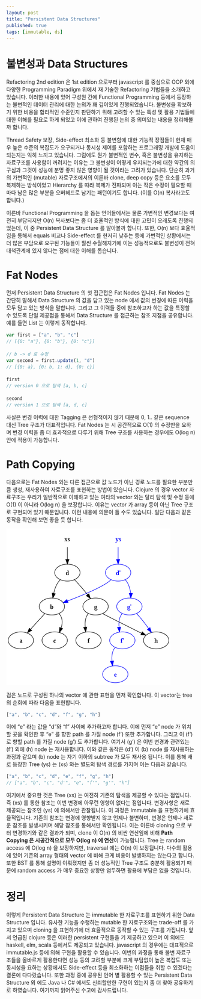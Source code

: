 ```yaml
---
layout: post
title: "Persistent Data Structures"
published: true
tags: [immutable, ds]
---
```


# 불변성과 Data Structures
Refactoring 2nd edition 은 1st edition 으로부터 javascript 를 중심으로 OOP 외에 다양한 Programming Paradigm 위에서 재 기술한 Refactoring 기법들을 소개하고 있습니다. 이러한 내용에 있어 구성원 간에 Functional Programming 등에서 등장하는 불변적인 데이터 관리에 대한 논의가 꽤 깊이있게 진행되었습니다. 불변성을 확보하기 위한 비용을 합리적인 수준인지 판단하기 위해 고려할 수 있는 특성 및 활용 기법들에 대한 이해를 필요로 하게 되었고 이에 관하여 진행된 논의 중 의미있는 내용을 정리해볼까 합니다.

Thread Safety 보장, Side-effect 최소화 등 불변함에 대한 기능적 장점들이 현재 매우 높은 수준의 복잡도가 요구되거나 동시성 제어를 포함하는 프로그래밍 개발에 도움이 되는지는 익히 느끼고 있습니다. 그럼에도 뭔가 불변적인 변수, 혹은 불변성을 유지하는 자료구조를 사용함이 꺼려지는 이유는 그 불변성이 어떻게 유지되는가에 대한 약간의 의구심과 그것이 성능에 분명 좋지 않은 영향이 될 것이라는 고려가 있습니다. 단순히 과거의 가변적인 (mutable) 자료구조에서의 이른바 clone, deep copy 등은 요소를 모두 복제하는 방식이었고 Hierarchy 를 따라 복제가 전파되며 이는 작은 수정이 필요할 때 마다 남은 많은 부분을 오버헤드로 남기는 패턴이기도 합니다. (이를 O(n) 복사라고도 합니다.)

<!-- more -->

이른바 Functional Programming 을 돕는 언어들에서는 물론 가변적인 변경보다는 여전히 부담되지만 O(n) 복사보다는 좀 더 효율적인 방식에 대한 고민이 오래도록 진행되었는데, 이 중 Persistent Data Structure 를 알아볼까 합니다. 또한, O(n) 보다 효율적임을 통해서 equals 비교나 Side-effect 를 현저히 낮추는 등에 가변적인 상황에서는 더 많은 부담으로 요구된 기능들이 훨씬 수월해지기에 이는 성능적으로도 불변성이 전혀 대척관계에 있지 않다는 점에 대한 이해를 돕습니다.

# Fat Nodes
먼저 Persistent Data Structure 의 첫 접근접은 Fat Nodes 입니다. Fat Nodes 는 간단히 말해서 Data Structure 의 값을 담고 있는 node 에서 값의 변경에 따른 이력을 모두 담고 있는 방식을 말합니다. 그리고 그 이력들 중에 참조하고자 하는 값을 특정할 수 있도록 단일 제공점을 통해서 Data Structure 를 접근하는 참조 지점을 공유합니다. 예를 들면 List 는 이렇게 동작합니다.

```javascript
var first = ["a", "b", "c"]
// [{0: "a"}, {0: "b"}, {0: "c"}]

// b -> d 로 수정
var second = first.update(1, "d")
// [{0: a}, {0: b, 1: d}, {0: c}]

first
// version 0 으로 탐색 [a, b, c]

second
// version 1 으로 탐색 [a, d, c]
```

사실은 변경 이력에 대한 Tagging 은 선형적이지 않기 때문에 0, 1.. 같은 sequence 대신 Tree 구조가 대표적입니다. Fat Nodes 는 시 공간적으로 O(1) 의 수정만을 요하며 변경 이력을 좀 더 효과적으로 다루기 위해 Tree 구조를 사용하는 경우에도 O(log n) 안에 적용이 가능합니다.

# Path Copying
다음으로는 Fat Nodes 와는 다른 접근으로 값 노드가 아닌 경로 노드를 필요한 부분만큼 생성, 재사용하여 자료구조를 표현하는 방법이 있습니다. Clojure 의 경우 vector 자료구조는 우리가 일반적으로 이해하고 있는 여타의 vector 와는 달리 탐색 및 수정 등에 O(1) 이 아니라 O(log n) 을 보장합니다. 이유는 vector 가 array 등이 아닌 Tree 구조로 구현되어 있기 때문입니다. 이런 내용에 의문이 들 수도 있습니다. 일단 다음과 같은 동작을 확인해 보면 좋을 듯 합니다.

![Path Copying](/images/posts/438px-Purely_functional_tree_after.svg.png)

검은 노드로 구성된 하나의 vector 에 관한 표현을 먼저 확인합니다. 이 vector는 tree 의 순회에 따라 다음을 표현합니다.

```javascript
["a", "b", "c", "d", "f", "g", "h"]
```
이에 “e” 라는 값을 “d”와 “f” 사이에 추가하고자 합니다. 이에 먼저 “e” node 가 위치할 곳을 확인한 후 “e” 를 향한 path 를 가질 node (f’) 또한 추가합니다. 그리고 이 (f’) 로 향할 path 를 가질 node (g’) 도 추가합니다. 여기서 (g’) 은 이번 변경과 관련있는 (f’) 외에 (h) node 는 재사용합니다. 이와 같은 동작은 (d’) 이 (b) node 를 재사용하는 과정과 같으며 (b) node 는 자기 이하의 subtree 가 모두 재사용 됩니다. 이를 통해 새로 등장한 Tree (ys) 는 (xs) 와는 별도의 탐색 경로를 가지며 이는 다음과 같습니다.

```javascript
["a", "b", "c", "d", "e", "f", "g", "h"]
// ["a", "b", "c", "d'", "e", "f'", "g'", "h"]
```

여기에서 중요한 것은 Tree (xs) 는 여전히 기존의 탐색을 제공할 수 있다는 점입니다. 즉 (xs) 를 통한 참조는 이번 변경에 아무런 영향이 없다는 점입니다. 변경사항은 새로 제공되는 참조인 (ys) 에 의해서만 관찰됩니다. 이 과정은 Immutable 을 표현하기에 효율적입니다. 기존의 참조는 변경에 영향받지 않고 언제나 불변하며, 변경은 언제나 새로운 참조를 발생시키며 해당 참조를 통해서만 확인됩니다. 이는 이른바 cloning 으로 부터 변경하기와 같은 결과가 되며, clone 이 O(n) 의 비싼 연산임에 비해 **Path Copying 은 시공간적으로 모두 O(log n) 에 연산**이 가능합니다. Tree 는 random access 에 O(log n) 을 보장하지만, traversal 에는 O(n) 이 보장됩니다. 다수의 활용에 있어 기존의 array 형태의 vector 에 비해 크게 비용이 발생하지는 않는다고 합니다. 또한 BST 를 통해 설명이 이뤄졌지만 좀 더 성능적인 Tree 구조도 충분히 활용되기 때문에 random access 가 매우 중요한 상황만 염두하면 활용에 부담은 없을 것입니다.

# 정리
이렇게 Persistent Data Structure 는 immutable 한 자료구조를 표현하기 위한 Data Structure 입니다. 유사한 기능을 수행하는 mutable 한 자료구조와는 trade-off 를 가지고 있으며 cloning 을 표현하기에 더 효율적으로 동작할 수 있는 구조를 가집니다. 앞서 언급된 clojure 등은 이러한 persistent 구현들을 기 제공하고 있으며 이 외에도 haskell, elm, scala 등에서도 제공되고 있습니다. javascript 의 경우에는 대표적으로 immutable.js 등에 의해 구현을 활용할 수 있습니다. 이번의 과정을 통해 불변 자료구조들을 올바르게 활용한다면 성능 등의 고려할 부분에 크게 부담없이 높은 복잡도 또는 동시성을 요하는 상황에서도 Side-effect 등을 최소화하는 이점들을 취할 수 있겠다는 결론에 다다랐습니다. 또한 과정 중에 공유된 언어 별 활용할 수 있는 Persistent Data Structure 외 에도 Java 나 C# 에서도 신뢰할만한 구현이 있는지 좀 더 찾아 공유하기로 하였습니다. 여기까지 읽어주신 수고에 감사드립니다.